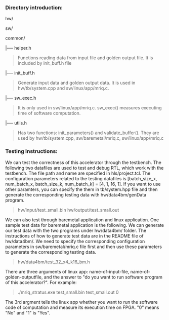 ### Directory introduction:
hw/

sw/

common/


|── helper.h 
>Functions reading data from input file and golden output file. It is included by init_buff.h file

|── init_buff.h 
>Generate input data and golden output data. It is used in hw/tb/system.cpp and sw/linux/app/mriq.c. 

|── sw_exec.h
>It is only used in sw/linux/app/mriq.c. sw_exec() measures executing time of software computation. 

|── utils.h 
>Has two functions: init_parameters() and validate_buffer(). They are used by hw/tb/system.cpp, sw/baremetal/mriq.c, sw/linux/app/mriq.c

###  Testing Instructions:

We can test the correctness of this accelerator through the testbench.  The following two datafiles are used to test and debug RTL, which work with the testbench. The file path and name are specified in hls/project.tcl. The configuration parameters related to the testing datafiles is [batch_size_x, num_batch_x, batch_size_k, num_batch_k] = [4, 1, 16, 1]. If you want to use other paramters, you can specify the them in tb/system.hpp file and then generate the corresponding testing data with hw/data4bm/genData program. 

>hw/input/test_small.bin
>hw/output/test_small.out

We can also test through baremetal application and linux application. One sample test data for baremetal application is the following. We can generate our test data with the two programs under hw/data4bm/ folder. The instructions of how to generate test data are in the README file of hw/data4bm/. We need to specify the corresponding configuration parameters in sw/baremetal/mriq.c file first and then use these parameters to generate the corresponding testing data.

>hw/data4bm/test_32_x4_k16_bm.h

There are three arguments of linux app: name-of-input-file, name-of-golden-outputfile, and the answer to "do you want to run software program of this accelerator?". For example:
>  ./mriq_stratus.exe test_small.bin test_small.out 0

The 3rd argment tells the linux app whether you want to run the software code of computation and measure its execution time on FPGA. "0" means "No" and "1" is "Yes".

	
